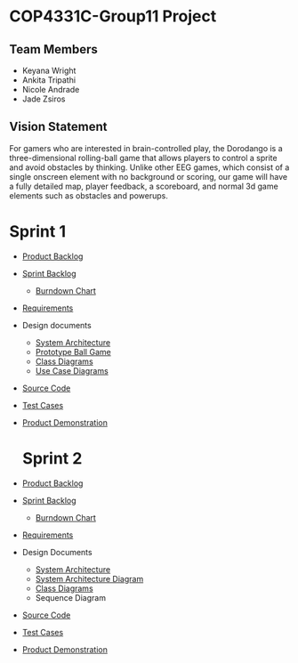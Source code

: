 # COP4331C-Group11 Project

## Team Members

- Keyana Wright
- Ankita Tripathi
- Nicole Andrade
- Jade Zsiros

## Vision Statement

For gamers who are interested in brain-controlled play, the Dorodango is a three-dimensional rolling-ball game that allows players to control a sprite and avoid obstacles by thinking. Unlike other EEG games, which consist of a single onscreen element with no background or scoring, our game will have a fully detailed map, player feedback, a scoreboard, and normal 3d game elements such as obstacles and powerups.


# Sprint 1

- [Product Backlog ](https://github.com/poop4331c/Group11/blob/master/Sprint1/project_backlog.md)
- [Sprint Backlog](https://github.com/poop4331c/Group11/blob/master/Sprint1/Sprint_Backlog.md)
  * [Burndown Chart](https://imgur.com/a/fccuBZ7)
- [Requirements](https://github.com/poop4331c/Group11/blob/master/Sprint1/Requirements.md)
- Design documents
  * [System Architecture](https://github.com/poop4331c/Group11/blob/master/Sprint1/Architecture.md)
  * [Prototype Ball Game](https://youtu.be/MpYVD4WJ-wU)
  * [Class Diagrams](https://github.com/poop4331c/Group11/tree/master/Sprint1/Class%20Diagrams)
  * [Use Case Diagrams](https://github.com/poop4331c/Group11/tree/master/Sprint1/Use%20case%20diagrams)
- [Source Code](https://github.com/poop4331c/Group11/blob/master/Sprint1/Code/MainMenu.cs)
- [Test Cases](https://github.com/poop4331c/Group11/blob/master/Sprint1/Code/MainMenuTest.cs)
- [Product Demonstration](https://youtu.be/Pc_N4bz2_I8)

  # Sprint 2
  
- [Product Backlog](https://github.com/poop4331c/Group11/blob/master/Sprint1/project_backlog.md)
- [Sprint Backlog](https://github.com/poop4331c/Group11/blob/master/Sprint2/sprint_backlog.md)
  - [Burndown Chart](https://imgur.com/lIRJhXF)
- [Requirements](https://github.com/poop4331c/Group11/blob/master/Sprint1/Requirements.md)
- Design Documents
  - [System Architecture](https://github.com/poop4331c/Group11/blob/master/Sprint1/Architecture.md)
  - [System Architecture Diagram](https://github.com/poop4331c/Group11/blob/master/Sprint2/Architecture/Architectural%20Diagram-1.jpg)
  - [Class Diagrams](https://github.com/poop4331c/Group11/blob/master/Sprint2/UML%20Class%20Diagram%20(1).pdf)
  - Sequence Diagram
- [Source Code](https://github.com/poop4331c/Group11/tree/master/Sprint2/Code)
- [Test Cases](https://github.com/poop4331c/Group11/tree/master/Sprint2/Unit%20Tests)
- [Product Demonstration](https://youtu.be/MWVH6u_IDzE)
